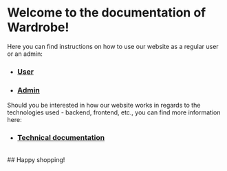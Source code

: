 # Welcome to the documentation of Wardrobe!

Here you can find instructions on how to use our website as a regular user or an admin:
- ### [User](User/User.md)
- ### [Admin](Admin/Admin.md)

Should you be interested in how our website works in regards to the technologies used - backend, frontend, etc., 
you can find more information here:
- ### [Technical documentation](Script_documentation/Basic_Structure_of_the_Project.md)
<br>
## Happy shopping!
